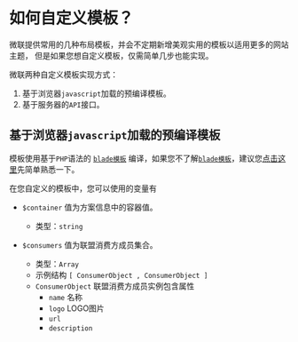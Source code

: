 # 如何自定义模板？


微联提供常用的几种布局模板，并会不定期新增美观实用的模板以适用更多的网站主题，
但是如果您想自定义模板，仅需简单几步也能实现。

微联两种自定义模板实现方式：

1. 基于浏览器`javascript`加载的预编译模板。
2. 基于服务器的`API`接口。


## 基于浏览器`javascript`加载的预编译模板

模板使用基于`PHP`语法的 [`blade模板`](https://laravel-china.org/docs/laravel/5.5/blade/1304) 编译，如果您不了解[`blade模板`](https://laravel-china.org/docs/laravel/5.5/blade/1304)，建议您[点击这里](https://laravel-china.org/docs/laravel/5.5/blade/1304)先简单熟悉一下。

在您自定义的模板中，您可以使用的变量有

- `$container` 值为方案信息中的容器值。

  - 类型：`string`

- `$consumers` 值为联盟消费方成员集合。

  - 类型：`Array` 
  - 示例结构 `[ ConsumerObject , ConsumerObject ]`
  - `ConsumerObject` 联盟消费方成员实例包含属性
    - `name` 名称
    - `logo` LOGO图片
    - `url`
    - `description`
